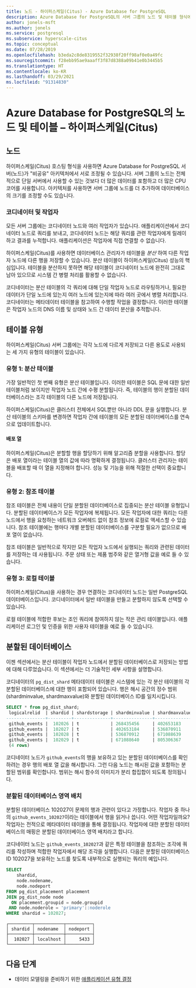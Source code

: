 ```yaml
---
title: 노드 - 하이퍼스케일(Citus) - Azure Database for PostgreSQL
description: Azure Database for PostgreSQL의 서버 그룹의 노드 및 테이블 형식에 대해 알아봅니다.
author: jonels-msft
ms.author: jonels
ms.service: postgresql
ms.subservice: hyperscale-citus
ms.topic: conceptual
ms.date: 07/28/2019
ms.openlocfilehash: b3eda2c8de8319552f32938f20ff98af0e0a49fc
ms.sourcegitcommit: f28ebb95ae9aaaff3f87d8388a09b41e0b3445b5
ms.translationtype: HT
ms.contentlocale: ko-KR
ms.lasthandoff: 03/29/2021
ms.locfileid: "91314830"
---
```

# <a name="nodes-and-tables-in-azure-database-for-postgresql--hyperscale-citus"></a>Azure Database for PostgreSQL의 노드 및 테이블 – 하이퍼스케일(Citus)

## <a name="nodes"></a>노드

하이퍼스케일(Citus) 호스팅 형식을 사용하면 Azure Database for PostgreSQL 서버(노드)가 "비공유" 아키텍처에서 서로 조정될 수 있습니다. 서버 그룹의 노드는 전체적으로 단일 서버에서 사용할 수 있는 것보다 더 많은 데이터를 포함하고 더 많은 CPU 코어를 사용합니다. 아키텍처를 사용하면 서버 그룹에 노드를 더 추가하여 데이터베이스의 크기를 조정할 수도 있습니다.

### <a name="coordinator-and-workers"></a>코디네이터 및 작업자

모든 서버 그룹에는 코디네이터 노드와 여러 작업자가 있습니다. 애플리케이션에서 코디네이터 노드로 쿼리를 보내고, 코디네이터 노드는 해당 쿼리를 관련 작업자에게 릴레이하고 결과를 누적합니다. 애플리케이션은 작업자에 직접 연결할 수 없습니다.

하이퍼스케일(Citus)를 사용하면 데이터베이스 관리자가 테이블을 *분산* 하여 다른 작업자 노드에 다른 행을 저장할 수 있습니다. 분산 테이블이 하이퍼스케일(Citus) 성능의 핵심입니다. 테이블을 분산하지 못하면 해당 테이블이 코디네이터 노드에 완전히 그대로 남아 있으므로 시스템 간 병렬 처리를 활용할 수 없습니다.

코디네이터는 분산 테이블의 각 쿼리에 대해 단일 작업자 노드로 라우팅하거나, 필요한 데이터가 단일 노드에 있는지 여러 노드에 있는지에 따라 여러 곳에서 병렬 처리합니다. 코디네이터는 메타데이터 테이블을 참고하여 수행할 작업을 결정합니다. 이러한 테이블은 작업자 노드의 DNS 이름 및 상태와 노드 간 데이터 분산을 추적합니다.

## <a name="table-types"></a>테이블 유형

하이퍼스케일(Citus) 서버 그룹에는 각각 노드에 다르게 저장되고 다른 용도로 사용되는 세 가지 유형의 테이블이 있습니다.

### <a name="type-1-distributed-tables"></a>유형 1: 분산 테이블

가장 일반적인 첫 번째 유형은 분산 테이블입니다. 이러한 테이블은 SQL 문에 대한 일반 테이블처럼 보이지만 작업자 노드 간에 수평 분할됩니다. 즉, 테이블의 행이 분할된 데이터베이스라는 조각 테이블의 다른 노드에 저장됩니다.

하이퍼스케일(Citus)은 클러스터 전체에서 SQL뿐만 아니라 DDL 문을 실행합니다.
분산 테이블의 스키마를 변경하면 작업자 간에 테이블의 모든 분할된 데이터베이스를 연속으로 업데이트합니다.

#### <a name="distribution-column"></a>배포 열

하이퍼스케일(Citus)은 분할할 행을 할당하기 위해 알고리즘 분할을 사용합니다. 할당은 배포 열이라는 테이블 열의 값에 따라 명확하게 결정됩니다. 클러스터 관리자는 테이블을 배포할 때 이 열을 지정해야 합니다.
성능 및 기능을 위해 적절한 선택이 중요합니다.

### <a name="type-2-reference-tables"></a>유형 2: 참조 테이블

참조 테이블은 전체 내용이 단일 분할된 데이터베이스로 집중되는 분산 테이블 유형입니다. 분할된 데이터베이스가 모든 작업자에 복제됩니다. 모든 작업자에 대한 쿼리는 다른 노드에서 행을 요청하는 네트워크 오버헤드 없이 참조 정보에 로컬로 액세스할 수 있습니다. 참조 테이블에는 행마다 개별 분할된 데이터베이스를 구분할 필요가 없으므로 배포 열이 없습니다.

참조 테이블은 일반적으로 작지만 모든 작업자 노드에서 실행되는 쿼리와 관련된 데이터를 저장하는 데 사용됩니다. 주문 상태 또는 제품 범주와 같은 열거형 값을 예로 들 수 있습니다.

### <a name="type-3-local-tables"></a>유형 3: 로컬 테이블

하이퍼스케일(Citus)을 사용하는 경우 연결하는 코디네이터 노드는 일반 PostgreSQL 데이터베이스입니다. 코디네이터에서 일반 테이블을 만들고 분할하지 않도록 선택할 수 있습니다.

로컬 테이블에 적합한 후보는 조인 쿼리에 참여하지 않는 작은 관리 테이블입니다. 애플리케이션 로그인 및 인증을 위한 사용자 테이블을 예로 들 수 있습니다.

## <a name="shards"></a>분할된 데이터베이스

이젠 섹션에서는 분산 테이블이 작업자 노드에서 분할된 데이터베이스로 저장되는 방법에 대해 다루었습니다. 이 섹션에서는 더 기술적인 세부 사항을 설명합니다.

코디네이터의 `pg_dist_shard` 메타데이터 테이블은 시스템에 있는 각 분산 테이블의 각 분할된 데이터베이스에 대한 행이 포함되어 있습니다. 행은 해시 공간의 정수 범위(shardminvalue, shardmaxvalue)와 분할된 데이터베이스 ID를 일치시킵니다.

```sql
SELECT * from pg_dist_shard;
 logicalrelid  | shardid | shardstorage | shardminvalue | shardmaxvalue
---------------+---------+--------------+---------------+---------------
 github_events |  102026 | t            | 268435456     | 402653183
 github_events |  102027 | t            | 402653184     | 536870911
 github_events |  102028 | t            | 536870912     | 671088639
 github_events |  102029 | t            | 671088640     | 805306367
 (4 rows)
```

코디네이터 노드가 `github_events`의 행을 보유하고 있는 분할된 데이터베이스를 확인하려는 경우 행의 배포 열 값을 해시합니다. 그런 다음 노드는 해시된 값을 포함하는 분할된 범위를 확인합니다. 범위는 해시 함수의 이미지가 분리 합집합이 되도록 정의됩니다.

### <a name="shard-placements"></a>분할된 데이터베이스 영역 배치

분할된 데이터베이스 102027이 문제의 행과 관련이 있다고 가정합니다. 작업자 중 하나의 `github_events_102027`이라는 테이블에서 행을 읽거나 씁니다. 어떤 작업자일까요? 작업자는 전적으로 메타데이터 테이블을 통해 결정됩니다. 작업자에 대한 분할된 데이터베이스의 매핑은 분할된 데이터베이스 영역 배치라고 합니다.

코디네이터 노드는 `github_events_102027`과 같은 특정 테이블을 참조하는 조각에 쿼리를 작성하며 적합한 작업자에서 해당 조각을 실행합니다. 다음은 분할된 데이터베이스 ID 102027을 보유하는 노드를 찾도록 내부적으로 실행되는 쿼리의 예입니다.

```sql
SELECT
    shardid,
    node.nodename,
    node.nodeport
FROM pg_dist_placement placement
JOIN pg_dist_node node
  ON placement.groupid = node.groupid
 AND node.noderole = 'primary'::noderole
WHERE shardid = 102027;
```

```output
┌─────────┬───────────┬──────────┐
│ shardid │ nodename  │ nodeport │
├─────────┼───────────┼──────────┤
│  102027 │ localhost │     5433 │
└─────────┴───────────┴──────────┘
```

## <a name="next-steps"></a>다음 단계

- 데이터 모델링을 준비하기 위한 [애플리케이션 유형 결정](concepts-hyperscale-app-type.md)
